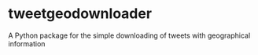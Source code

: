 # tweetgeodownloader
A Python package for the simple downloading of tweets with geographical information
